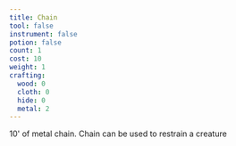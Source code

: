 ```yaml
---
title: Chain
tool: false
instrument: false
potion: false
count: 1
cost: 10
weight: 1
crafting:
  wood: 0
  cloth: 0
  hide: 0
  metal: 2
---
```


10' of metal chain. Chain can be used to restrain a creature
